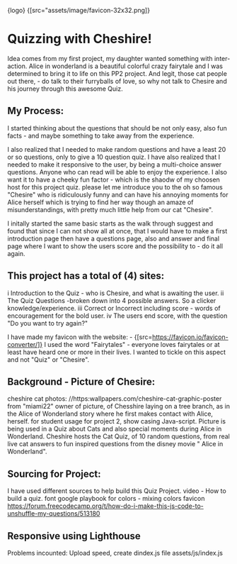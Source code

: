 {logo} {[src="assets/image/favicon-32x32.png]}

# Quizzing with Cheshire!

Idea comes from my first project, my daughter wanted something with inter-action.  Alice in wonderland is a beautiful colorful crazy fairytale and I was determined to bring it to life on this PP2 project.
And legit, those cat people out there, - do talk to their furryballs of love, so why not talk to Chesire and his journey through this awesome Quiz.

## My Process:
I started thinking about the questions that should be not only easy, also fun facts - and maybe something to take away from the experience.

I also realized that I needed to make random questions and have a least 20 or so questions, only to give a 10 question quiz. I have also realized that I needed to make it responsive to the user, by being a multi-choice answer questions. Anyone who can read will be able to enjoy the experience. I also want it to have a cheeky fun factor - which is the shaodw of my choosen host for this project quiz. please let me introduce you to the oh so famous "Chesire" who is ridiculously funny and can have his annoying moments for Alice herself which is trying to find her way though an amaze of misunderstandings, with pretty much little help from our cat "Chesire".

I initally started the same basic starts as the walk through suggest and found that since I can not show all at once, that I would have to make a first introduction page then have a questions page, also and answer and final page where I want to show the users score and the possibility to - do it all again.

## This project has a total of (4) sites:
i Introduction to the Quiz - who is Chesire, and what is awaiting the user.
ii The Quiz Questions -broken down into 4 possible answers. So a clicker knowledge/experience.
iii Correct or Incorrect including score - words of encouragement for the bold user.
iv The users end score, with the question "Do you want to try again?"


I have made my favicon with  the website: - {[src=https://favicon.io/favicon-converter/]} 
I used the word "Fairytales" - everyone loves fairytales or at least have heard one or more in their lives. I wanted to tickle on this aspect and not "Quiz" or "Chesire".

## Background - Picture of Chesire:
cheshire cat photos:  //https:wallpapers.com/cheshire-cat-graphic-poster
from "miami22" owner of picture, of Chesshire laying on a tree branch, as in the Alice of Wonderland story where he first makes contact with Alice, herself.
for student usage for project 2, show casing Java-script.
Picture is being used in a Quiz about Cats and also special moments during Alice in Wonderland.
Cheshire hosts the Cat Quiz, of 10 random questions, from real live cat answers to fun inspired questions from the disney movie " Alice in Wonderland".


## Sourcing for Project:
I have used different sources to help build this Quiz Project.
video - How to build a quiz.
font google 
playbook for colors - mixing colors
favicon
https://forum.freecodecamp.org/t/how-do-i-make-this-js-code-to-unshuffle-my-questions/513180

## Responsive using Lighthouse


Problems incounted:
Upload speed, create dindex.js file assets/js/index.js 


